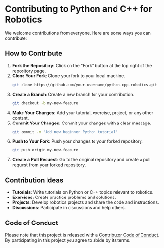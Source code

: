 # Contributing to Python and C++ for Robotics

We welcome contributions from everyone. Here are some ways you can contribute:

## How to Contribute

1. **Fork the Repository**: Click on the "Fork" button at the top right of the repository page.
2. **Clone Your Fork**: Clone your fork to your local machine.
   ```bash
   git clone https://github.com/your-username/python-cpp-robotics.git
   ```
3. **Create a Branch**: Create a new branch for your contribution.
   ```bash
   git checkout -b my-new-feature
   ```
4. **Make Your Changes**: Add your tutorial, exercise, project, or any other content.
5. **Commit Your Changes**: Commit your changes with a clear message.
   ```bash
   git commit -m "Add new beginner Python tutorial"
   ```
6. **Push to Your Fork**: Push your changes to your forked repository.
   ```bash
   git push origin my-new-feature
   ```
7. **Create a Pull Request**: Go to the original repository and create a pull request from your forked repository.

## Contribution Ideas

- **Tutorials**: Write tutorials on Python or C++ topics relevant to robotics.
- **Exercises**: Create practice problems and solutions.
- **Projects**: Develop robotics projects and share the code and instructions.
- **Discussions**: Participate in discussions and help others.

## Code of Conduct

Please note that this project is released with a [Contributor Code of Conduct](CODE_OF_CONDUCT.md). By participating in this project you agree to abide by its terms.